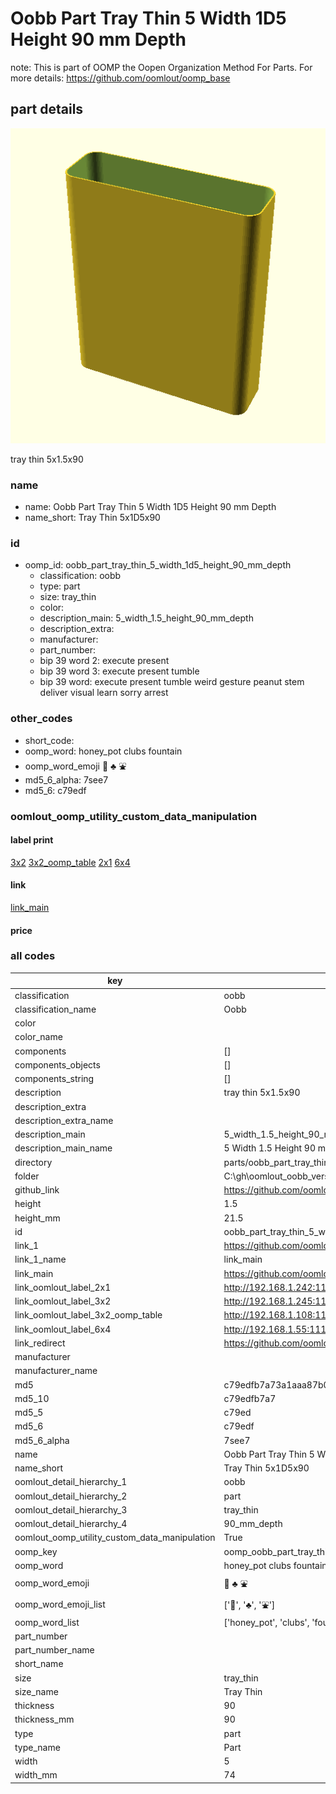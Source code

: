 # Oobb Part Tray Thin 5 Width 1D5 Height 90 mm Depth  

note: This is part of OOMP the Oopen Organization Method For Parts. For more details: https://github.com/oomlout/oomp_base

##  part details
  

[![](3dpr.png)](3dpr.png)

tray thin 5x1.5x90



### name
* name: Oobb Part Tray Thin 5 Width 1D5 Height 90 mm Depth
* name_short: Tray Thin 5x1D5x90 
### id
* oomp_id: oobb_part_tray_thin_5_width_1d5_height_90_mm_depth
  * classification: oobb
  * type: part
  * size: tray_thin
  * color: 
  * description_main: 5_width_1.5_height_90_mm_depth
  * description_extra: 
  * manufacturer: 
  * part_number: 
  * bip 39 word 2: execute present
  * bip 39 word 3: execute present tumble
  * bip 39 word: execute present tumble weird gesture peanut stem deliver visual learn sorry arrest

### other_codes
* short_code: 
* oomp_word: honey_pot clubs fountain
* oomp_word_emoji :honey_pot: :clubs: :fountain:
* md5_6_alpha: 7see7
* md5_6: c79edf






### oomlout_oomp_utility_custom_data_manipulation
#### label print
[3x2](http://192.168.1.245:1112/?label=oomp%207see7)
[3x2_oomp_table](http://192.168.1.108:1112/?label=oomp%207see7)
[2x1](http://192.168.1.242:1112/?label=oomp%207see7)
[6x4](http://192.168.1.55:1112/?label=oomp%207see7)    

#### link

[link_main](https://github.com/oomlout/oomlout_oobb_version_4_generated_parts/tree/main/navigation_oomp/oobb/part/tray_thin/5_width_1.5_height_90_mm_depth/part)                              

#### price







### all codes 
| key | value |  
| --- | --- |  
| classification | oobb |  
| classification_name | Oobb |  
| color |  |  
| color_name |  |  
| components | [] |  
| components_objects | [] |  
| components_string | [] |  
| description | tray thin 5x1.5x90 |  
| description_extra |  |  
| description_extra_name |  |  
| description_main | 5_width_1.5_height_90_mm_depth |  
| description_main_name | 5 Width 1.5 Height 90 mm Depth |  
| directory | parts/oobb_part_tray_thin_5_width_1d5_height_90_mm_depth |  
| folder | C:\gh\oomlout_oobb_version_4_generated_parts\parts\oobb_part_tray_thin_5_width_1d5_height_90_mm_depth |  
| github_link | https://github.com/oomlout/oomlout_oomp_part_src/tree/main/parts/oobb_part_tray_thin_5_width_1d5_height_90_mm_depth |  
| height | 1.5 |  
| height_mm | 21.5 |  
| id | oobb_part_tray_thin_5_width_1d5_height_90_mm_depth |  
| link_1 | https://github.com/oomlout/oomlout_oobb_version_4_generated_parts/tree/main/navigation_oomp/oobb/part/tray_thin/5_width_1.5_height_90_mm_depth/part |  
| link_1_name | link_main |  
| link_main | https://github.com/oomlout/oomlout_oobb_version_4_generated_parts/tree/main/navigation_oomp/oobb/part/tray_thin/5_width_1.5_height_90_mm_depth/part |  
| link_oomlout_label_2x1 | http://192.168.1.242:1112/?label=oomp%207see7 |  
| link_oomlout_label_3x2 | http://192.168.1.245:1112/?label=oomp%207see7 |  
| link_oomlout_label_3x2_oomp_table | http://192.168.1.108:1112/?label=oomp%207see7 |  
| link_oomlout_label_6x4 | http://192.168.1.55:1112/?label=oomp%207see7 |  
| link_redirect | https://github.com/oomlout/oomlout_oobb_version_4_generated_parts/tree/main/parts/oobb_tray_thin_05_1d5_90 |  
| manufacturer |  |  
| manufacturer_name |  |  
| md5 | c79edfb7a73a1aaa87b0bf93d4aa8279 |  
| md5_10 | c79edfb7a7 |  
| md5_5 | c79ed |  
| md5_6 | c79edf |  
| md5_6_alpha | 7see7 |  
| name | Oobb Part Tray Thin 5 Width 1D5 Height 90 mm Depth |  
| name_short | Tray Thin 5x1D5x90  |  
| oomlout_detail_hierarchy_1 | oobb |  
| oomlout_detail_hierarchy_2 | part |  
| oomlout_detail_hierarchy_3 | tray_thin |  
| oomlout_detail_hierarchy_4 | 90_mm_depth |  
| oomlout_oomp_utility_custom_data_manipulation | True |  
| oomp_key | oomp_oobb_part_tray_thin_5_width_1d5_height_90_mm_depth |  
| oomp_word | honey_pot clubs fountain |  
| oomp_word_emoji | :honey_pot: :clubs: :fountain: |  
| oomp_word_emoji_list | [':honey_pot:', ':clubs:', ':fountain:'] |  
| oomp_word_list | ['honey_pot', 'clubs', 'fountain'] |  
| part_number |  |  
| part_number_name |  |  
| short_name |  |  
| size | tray_thin |  
| size_name | Tray Thin |  
| thickness | 90 |  
| thickness_mm | 90 |  
| type | part |  
| type_name | Part |  
| width | 5 |  
| width_mm | 74 |  
